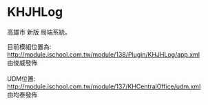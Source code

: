 KHJHLog
=======================

高雄市 新版 局端系統。

目前模組位置為:<br/>
http://module.ischool.com.tw/module/138/Plugin/KHJHLog/app.xml<br/>
由俊威發佈<br/>
<br/>
UDM位置:<br/>
http://module.ischool.com.tw/module/137/KHCentralOffice/udm.xml<br/>
由均泰發佈<br/>
